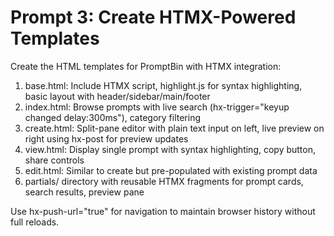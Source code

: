 # Prompt 3: Create HTMX-Powered Templates

Create the HTML templates for PromptBin with HTMX integration:

1. base.html: Include HTMX script, highlight.js for syntax highlighting, basic layout with header/sidebar/main/footer
2. index.html: Browse prompts with live search (hx-trigger="keyup changed delay:300ms"), category filtering
3. create.html: Split-pane editor with plain text input on left, live preview on right using hx-post for preview updates
4. view.html: Display single prompt with syntax highlighting, copy button, share controls
5. edit.html: Similar to create but pre-populated with existing prompt data
6. partials/ directory with reusable HTMX fragments for prompt cards, search results, preview pane

Use hx-push-url="true" for navigation to maintain browser history without full reloads.
